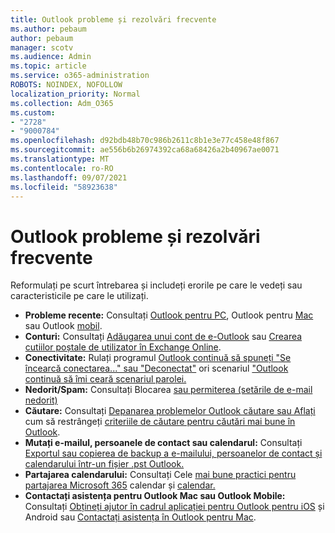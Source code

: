 ```yaml
---
title: Outlook probleme și rezolvări frecvente
ms.author: pebaum
author: pebaum
manager: scotv
ms.audience: Admin
ms.topic: article
ms.service: o365-administration
ROBOTS: NOINDEX, NOFOLLOW
localization_priority: Normal
ms.collection: Adm_O365
ms.custom:
- "2728"
- "9000784"
ms.openlocfilehash: d92bdb48b70c986b2611c8b1e3e77c458e48f867
ms.sourcegitcommit: ae556b6b26974392ca68a68426a2b40967ae0071
ms.translationtype: MT
ms.contentlocale: ro-RO
ms.lasthandoff: 09/07/2021
ms.locfileid: "58923638"
---
```

# <a name="outlook-common-issues-and-resolutions"></a>Outlook probleme și rezolvări frecvente

Reformulați pe scurt întrebarea și includeți erorile pe care le vedeți sau caracteristicile pe care le utilizați.

- **Probleme recente:** Consultați [Outlook pentru PC](https://support.office.com/article/ecf61305-f84f-4e13-bb73-95a214ac1230), Outlook pentru [Mac](https://support.office.com/article/54afa5e3-db38-422a-9d94-3b55330ded8e) sau Outlook [mobil](https://support.office.com/article/a264ef01-9c88-48fb-9285-7017e4f31f02).
- **Conturi:**  Consultați [Adăugarea unui cont de e-Outlook](https://support.office.com/article/6e27792a-9267-4aa4-8bb6-c84ef146101b) sau [Crearea cutiilor poștale de utilizator în Exchange Online](https://docs.microsoft.com/Exchange/recipients-in-exchange-online/create-user-mailboxes).
- **Conectivitate:**  Rulați programul [Outlook continuă să spuneți "Se încearcă conectarea..." sau "Deconectat"](https://aka.ms/SaRA-OutlookDisconnect) ori scenariul ["Outlook continuă să îmi ceară scenariul parolei.](https://aka.ms/SaRA-OutlookPwdPrompt)
- **Nedorit/Spam:**  Consultați Blocarea [sau permiterea (setările de e-mail nedorit)](https://support.microsoft.com/office/block-or-allow-junk-email-settings-48c9f6f7-2309-4f95-9a4d-de987e880e46)
- **Căutare:**  Consultați [Depanarea problemelor Outlook căutare sau Aflați](https://support.office.com/article/2556b11f-f4d8-46be-b0a7-de33a3f4f066) cum să restrângeți [criteriile de căutare pentru căutări mai bune în Outlook](https://support.office.com/article/D824D1E9-A255-4C8A-8553-276FB895A8DA).
- **Mutați e-mailul, persoanele de contact sau calendarul:**  Consultați [Exportul sau copierea de backup a e-mailului, persoanelor de contact și calendarului într-un fișier .pst Outlook.](https://support.office.com/article/14252b52-3075-4e9b-be4e-ff9ef1068f91)
- **Partajarea calendarului:**  Consultați Cele [mai bune practici pentru partajarea Microsoft 365](https://support.office.com/article/b576ecc3-0945-4d75-85f1-5efafb8a37b4) calendar și [calendar.](https://support.office.com/article/D93F72D3-2361-4E0D-8D6A-5C4939C17F39)
- **Contactați asistența pentru Outlook Mac sau Outlook Mobile:**  Consultați [Obțineți ajutor în cadrul aplicației pentru Outlook pentru iOS](https://support.office.com/article/218a22d1-9fa5-4889-b689-de1c63493243) și Android sau [Contactați asistența în Outlook pentru Mac](https://support.office.com/article/d0410177-8e65-4487-93f7-206a3a3d71a8).
